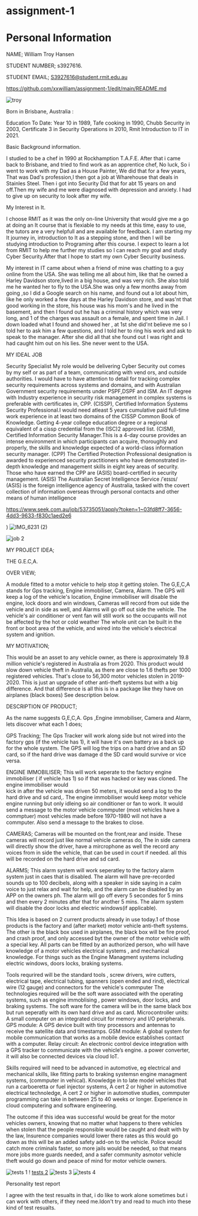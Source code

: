 # assignment-1
<!DOCTYPE html> 
<html> 
<head> 
<title>Assignment 1</title> 
</head> 
<body> 
 
<h1>Personal Information</h1> 
<p> NAME; William Troy Hansen
 
STUDENT NUMBER; s3927616.
 
 STUDENT EMAIL; S3927616@student.rmit.edu.au</P> 
 

 
https://github.com/xxwilliam/assignment-1/edit/main/README.md

 ![troy](https://user-images.githubusercontent.com/89674523/134449067-e7379e32-e115-4846-b9d5-4b81a85b64d9.jpg)


 
Born in  Brisbane, Australia : 
 
Education To Date: Year 10 in 1989, Tafe cooking in 1990, Chubb Security in 2003, Certificate 3 in Security 
Operations in 2010, Rmit Introduction to IT in 2021.  
 
 Basic Background  information.
 
 I studied to be a chef in 1990 at Rockhamption T.A.F.E. After that i came back to Brisbane, and tried to find work as an apprentice chef, No luck, So i went to work with my Dad as a House Painter, We did that for a few years, That was Dad's profession,I then got a job at Wharehouse that deals in Stainles Steel. Then i got into Security Did that for abt 15 years on and off.Then my wife and me were diagnosed with depression and anxiety. I had to give up on security to look after my wife. 
 
 My Interest in It.
 
 I choose RMIT as it was the only  on-line University that would give me a go at doing an It course that is flexiable to my needs at this time, easy to use, the tutors are a very helpfull and are available for feedback. I am starting my It journey in, introduction to It as a stepping stone, and then I will be studying introduction to Programing after this course. I expect to learn a lot from RMIT to help me further my studies so I can reach my goal and study Cyber Security.After that I hope to start my own Cyber Security business.
 
 
My interest in IT came about when a friend of mine was chatting to a guy online from the USA. She was telling 
me all about him, like that he owned a Harley Davidson store,lived in a big house, and was very rich.  She also told me he wanted her to fly to the USA.She was only a few months away from going ,so I did a Google search on his name, and found out a lot about him, like he only worked a few days at the Harley Davidson store,  and was'nt that good working
 in the store, his house was his mom's and he lived in the basement, and then I found out he has a criminal history
 which was very long, and 1 of the charges was assault on a female, and spent time in Jail. I down loaded 
what I found and showed her , at 1st she did'nt believe me so I told her to ask him a few questions, and I told her to
ring his work and ask to speak to the manager. After she did all that she found out I was right and
 had caught him out on his lies. She never went to the USA.
 

 
MY IDEAL JOB 
 
Security Specialist 
My role would be delivering Cyber Security out comes by my self or as part of a team, communicating with vend
ors, and outside authorities. I would have to have attention to detail for tracking complex security requirements
 across systems and domains, and with Australian Government security requirements under PSPF,DSPF 
 and ISM. An IT degree with Industry experience in security risk management in complex systems is preferable 
with certificates in, CPP. (CISSP), Certified Information Systems Security Professional.I would need atleast 5 years cumulative paid full-time work experience in at least two domains of the CISSP Common Book of Knowledge. Getting 4-year college education degree or a regional equivalent of a cissp credential from the (ISC)2 approved list. (CISM), Certified Information Security Manager.This is a 4-day course provides an intense environment in which participants can acquire, thoroughly and properly, the skills and knowledge expected of a world-class information security manager. (CPP) The Certified Protection Professional  designation is awarded to experienced security practitioners who have demonstrated in-depth knowledge and management skills in eight key areas of security. Those who have earned the CPP are (ASIS) board-certified in security management. (ASIS) The Australian Secret Intelligence Service /ˈeɪsɪs/ (ASIS) is the foreign intelligence agency of Australia, tasked with the covert collection of information overseas through personal contacts and other means of human intelligence


 
 
 
https://www.seek.com.au/job/53735051/apply?token=1~03fd8ff7-3656-4dd3-9633-f830c1aed2e6 
 
 
) 
 ![IMG_6231 (2)](https://user-images.githubusercontent.com/89674523/134448605-d52b338a-35a9-413c-8caf-fd6481abca8f.jpg)
  
 
 ![job 2](https://user-images.githubusercontent.com/89674523/134449115-3c2aba97-6985-4937-96a1-1d695fcf5c49.jpg)

MY PROJECT IDEA; 


THE G.E.C,A. 
 
OVER VIEW; 
 
A module fitted to a motor vehicle to help stop it getting stolen. The G,E,C,A stands for Gps tracking, Engine 
immobiliser, Camera, Alarm. 
The GPS will keep a log of the vehicle's location, Engine immobiliser will disable the engine, lock doors and win
windows, Cameras will record from 
out side the vehicle and in side as well, and Alarms will go off out side the vehicle. The vehicle's air conditioner 
or vent fan will still 
work so the occupants will not be affected by the hot or cold weather The whole unit can be built in the front or
boot area of the vehicle, 
and wired into the vehicle's electrical system and ignition. 
 
MY MOTIVATION; 
 
This would be an asset to any vehicle owner, as there is approximately 19.8 million vehicle's registered in 
Australia as from 2020. This product 
would slow down vehicle theft in Australia, as there are close to 1.6 thefts per 1000 registered vehicles. That's 
close to 56,300 motor 
vehicles stolen in 2019-2020. This is just an upgrade of other anti-theft systems but with a big difference. And 
that difference is all this is in a package like they have on airplanes (black boxes) See description below. 
 
 
DESCRIPTION OF PRODUCT; 
 
As the name suggests G,E,C,A. Gps ,Engine immobiliser, Camera and Alarm, lets discover what each 1 does; 

 GPS Tracking; 
The Gps Tracker will work along side but not wired into the factory gps (if the vehicle has 1), it will have it's own
battery as a back up 
for the whole system. The GPS will log the trips on a hard drive and an SD card, so if the hard drive was damage
d the SD card would survive or vice 
versa. 

 ENGINE IMMOBILISER; 
This will work seperate to the factory engine immobiliser ( if vehicle has 1) so if that was hacked or key was 
cloned. The engine immobiliser would  
kick in after the vehicle was driven 50 meters, it woukd send a log to the hard drive and sd card,. The engine 
immobiliser would keep motor vehicle 
engine running but only idleing so air conditioner or fan to work. It would send a message to the motor vehicle 
commputer (most vehicles have a 
commptuer) most vehicles made before 1970-1980 will not have a commputer. Also send a message to the brakes 
to close. 

 CAMERAS; 
Cameras will be mounted on the front,rear and inside. These cameras will record just like normal vehicle cameras 
do, The in side camera will directly 
show the driver, have a mircrophone as well the record any voices from in side the vehicle, that can be used in 
court if needed. all this will be 
recorded on the hard drive and sd card. 

 ALARMS; 
This alarm system will work seperatley to the factory alarm system just in caes that is disabled. The alarm will 
have pre-recorded sounds up to 100 decibels, along with a speaker in 
 side saying in a calm voice to just relax and wait for help, and the alarm can be disabled by an APP on 
the owners ph. The alarm will go off every 5 secondes for 5 mins and then every 2 minutes after that for another 5 
mins. The alarm system will disable the door locks and electric windows(if applicable). 
 
This Idea is based on 2 current products already in use today.1 of those products is the factory and (after market) 
motor vehicle anti-theft 
systems. The other is the black box used in airplanes, the black box will be fire proof, and crash proof, and only 
 accessed byt the owner of the motor vehicle with a special key. All parts 
 can be fitted by an authorized person, who will have knowledge of a motor vehicles electrical systems , 
and mechanical knowledge. For things such as the Engine Managment systems including electric windows, doors 
locks, braking systems. 
 
Tools requrired will be the standard tools , screw drivers, wire cutters, electrical tape, electrical tubing, spanners 
(open ended and rind), 
electrical wire (12 gauge) and connectors for the vehicle's commputer 
The technologies required will be the soft ware associated with the operating systems, such as engine immoblising
, power windows, door locks, 
and braking systems. The soft ware for the camera will be in the same black box but run seperatly with its own 
hard drive and as card. Microcontroller units: A small computer on an integrated circuit for memory and I/O peripherals. 
GPS module: A GPS device built with tiny processors and antennas to receive the satellite data and timestamps. 
GSM module: A global system for mobile communication that works as a mobile device establishes contact with a computer. 
Relay circuit: An electronic control device integration with a GPS tracker to communicate with the vehicle’s engine. 
 a power converter, it will also be connected devices via cloud IoT.
 
Skills required will need to be advanced in automotive, eg electrical and mechanical skills, like fitting parts to 
braking systemsn engine 
managment systems, (commputer in vehical). Knowledge in to late model vehicles that run a carboeretta or fuel 
injector systems, A cert 2 or higher in 
automotive electrical technoledge, A cert 2 or higher in automotive studies, commputer programming can take in 
between 25 to 40 weeks or longer. Experience in cloud computering and software engineering.
 
 
The outcome if this idea was successful would be great for the motor vehicles owners, knowing that no matter what
 happens to there vehicles when stolen that the people responsible would be caught and dealt
  with by the law, Insurence companies would lower there rates as this would go down as this will be an added
 safety add-on to the vehicle. Police would catch more criminals faster, so more jails would be needed,
so that means more jobs more guards needed, and a safer community asmotor vehicle theft would 
  go down and peace of mind for motor vehicle owners.</p>
 
 
 
 
 

 

![tests 1](https://user-images.githubusercontent.com/89674523/134449168-75da1e38-81e1-4c50-8a3d-06751c381ef1.jpg)   ! [tests 2](https://user-images.githubusercontent.com/89674523/134449204-ee1fe682-7ed2-48e1-9175-6c387c0b3a74.jpg)
![tests 3](https://user-images.githubusercontent.com/89674523/134449247-7035955a-5e71-4e58-8e37-bc2df31ba778.jpg)
![tests 4](https://user-images.githubusercontent.com/89674523/134449261-48bf203b-a3ee-4161-9484-acdaaddd1d02.jpg)

 Personality test report
 
 I agree with the test resualts in that, i do like to work alone sometimes but i can work with others, if they need me.Idon't try and read to much into these kind of test resualts.  

 
